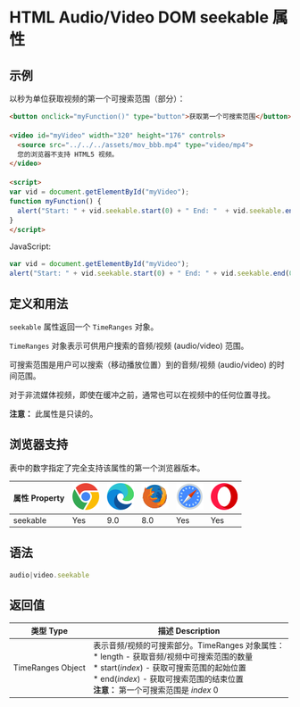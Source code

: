 HTML Audio/Video DOM seekable 属性
===

## 示例

以秒为单位获取视频的第一个可搜索范围（部分）：

```html idoc:preview:iframe
<button onclick="myFunction()" type="button">获取第一个可搜索范围</button><br> 

<video id="myVideo" width="320" height="176" controls>
  <source src="../../../assets/mov_bbb.mp4" type="video/mp4">
  您的浏览器不支持 HTML5 视频。
</video>

<script>
var vid = document.getElementById("myVideo");
function myFunction() { 
  alert("Start: " + vid.seekable.start(0) + " End: "  + vid.seekable.end(0));
} 
</script>
```

JavaScript:

```js
var vid = document.getElementById("myVideo");
alert("Start: " + vid.seekable.start(0) + " End: " + vid.seekable.end(0));
```

## 定义和用法

`seekable` 属性返回一个 `TimeRanges` 对象。

`TimeRanges` 对象表示可供用户搜索的音频/视频 (audio/video) 范围。

可搜索范围是用户可以搜索（移动播放位置）到的音频/视频 (audio/video) 的时间范围。

对于非流媒体视频，即使在缓冲之前，通常也可以在视频中的任何位置寻找。

**注意：** 此属性是只读的。

## 浏览器支持

表中的数字指定了完全支持该属性的第一个浏览器版本。

| 属性 Property | ![chrome][1] | ![edge][2] | ![firefox][3] | ![safari][4] | ![opera][5] |
| -------- | --- | --- | --- | --- | --- |
| seekable | Yes | 9.0 | 8.0 | Yes | Yes |
<!--rehype:style=width: 100%; display: inline-table;-->

## 语法

```js
audio|video.seekable
```

## 返回值

| 类型 Type | 描述 Description |
| -------- | -------- |
| TimeRanges Object | 表示音频/视频的可搜索部分。TimeRanges 对象属性：<br>* length - 获取音频/视频中可搜索范围的数量 <br>* start(*index*) - 获取可搜索范围的起始位置 <br>* end(*index*) - 获取可搜索范围的结束位置<br>**注意：** 第一个可搜索范围是 *index* 0 |
<!--rehype:style=width: 100%; display: inline-table;-->

[1]: ../../../assets/chrome.svg
[2]: ../../../assets/edge.svg
[3]: ../../../assets/firefox.svg
[4]: ../../../assets/safari.svg
[5]: ../../../assets/opera.svg
